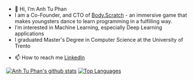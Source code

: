 - 👋 Hi, I’m Anh Tu Phan
- I am a Co-Founder, and CTO of [Body.Scratch](https://www.bodyscratch.academy/) - an immersive game that makes youngsters dance to learn programming in a fulfilling way.
- I’m interested in Machine Learning, especially Deep Learning applications
- I graduated Master's Degree in Computer Science at the University of Trento
<!-- - 💞️ I’m looking to collaborate on ... -->
- 📫 How to reach me [LinkedIn](https://www.linkedin.com/in/anhtu-phan/)

[![Anh Tu Phan's github stats](https://github-readme-stats-git-masterrstaa-rickstaa.vercel.app/api?username=anhtu-phan&show_icons=true&count_private=true)](https://github.com/anhtu-phan) [![Top Languages](https://github-readme-stats-git-masterrstaa-rickstaa.vercel.app/api/top-langs/?username=anhtu-phan&layout=compact)](https://github.com/anhtu-phan)
<!---
anhtu-phan/anhtu-phan is a ✨ special ✨ repository because its `README.md` (this file) appears on your GitHub profile.
You can click the Preview link to take a look at your changes.
--->
